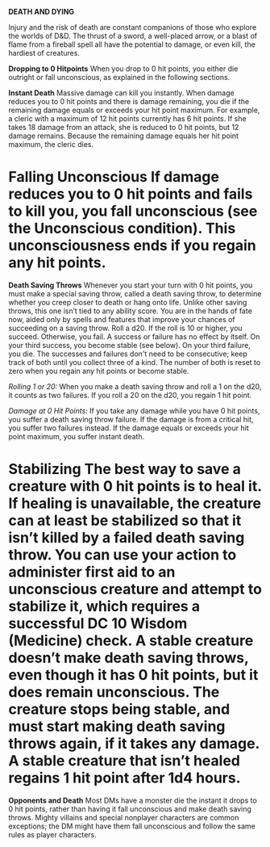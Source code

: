 __**DEATH AND DYING**__

Injury and the risk of death are constant companions of those who explore the worlds of D&D. The thrust of a sword, a well-placed arrow, or a blast of flame from a fireball spell all have the potential to damage, or even kill, the hardiest of creatures.

**Dropping to 0 Hitpoints**
When you drop to 0 hit points, you either die outright or fall unconscious, as explained in the following sections.

**Instant Death**
Massive damage can kill you instantly. When damage reduces you to 0 hit points and there is damage remaining, you die if the remaining damage equals or exceeds your hit point maximum.
For example, a cleric with a maximum of 12 hit points currently has 6 hit points. If she takes 18 damage from an attack, she is reduced to 0 hit points, but 12 damage remains. Because the remaining damage equals her hit point maximum, the cleric dies.

**Falling Unconscious**
If damage reduces you to 0 hit points and fails to kill you, you fall unconscious (see the Unconscious condition). This unconsciousness ends if you regain any hit points.
===

**Death Saving Throws**
Whenever you start your turn with 0 hit points, you must make a special saving throw, called a death saving throw, to determine whether you creep closer to death or hang onto life. Unlike other saving throws, this one isn’t tied to any ability score. You are in the hands of fate now, aided only by spells and features that improve your chances of succeeding on a saving throw.
Roll a d20. If the roll is 10 or higher, you succeed. Otherwise, you fail. A success or failure has no effect by itself. On your third success, you become stable (see below). On your third failure, you die. The successes and failures don't need to be consecutive; keep track of both until you collect three of a kind. The number of both is reset to zero when you regain any hit points or become stable.

*Rolling 1 or 20:* When you make a death saving throw and roll a 1 on the d20, it counts as two failures. If you roll a 20 on the d20, you regain 1 hit point.

*Damage at 0 Hit Points:* If you take any damage while you have 0 hit points, you suffer a death saving throw failure. If the damage is from a critical hit, you suffer two failures instead. If the damage equals or exceeds your hit point maximum, you suffer instant death.

**Stabilizing**
The best way to save a creature with 0 hit points is to heal it. If healing is unavailable, the creature can at least be stabilized so that it isn’t killed by a failed death saving throw.
You can use your action to administer first aid to an unconscious creature and attempt to stabilize it, which requires a successful DC 10 Wisdom (Medicine) check.
A stable creature doesn’t make death saving throws, even though it has 0 hit points, but it does remain unconscious. The creature stops being stable, and must start making death saving throws again, if it takes any damage. A stable creature that isn’t healed regains 1 hit point after 1d4 hours.
===

**Opponents and Death**
Most DMs have a monster die the instant it drops to 0 hit points, rather than having it fall unconscious and make death saving throws.
Mighty villains and special nonplayer characters are common exceptions; the DM might have them fall unconscious and follow the same rules as player characters.